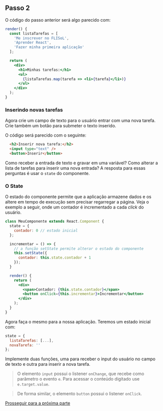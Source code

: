 ## Passo 2

O código do passo anterior será algo parecido com:

```jsx
render() {
  const listaTarefas = [
    'Me inscrever no FLISoL',
    'Aprender React',
    'Fazer minha primeira aplicação'
  ];

  return (
    <div>
      <h1>Minhas tarefas:</h1>
      <ul>
        {listaTarefas.map(tarefa => <li>{tarefa}</li>)}
      </ul>
    </div>
  );
}
```

### Inserindo novas tarefas

Agora crie um campo de texto para o usuário entrar com uma nova tarefa. Crie também um botão para submeter o texto inserido.

O código será parecido com o seguinte:

```html
  <h2>Inserir nova tarefa:</h2>
  <input type="text" />
  <button>Inserir</button>
```

Como receber a entrada de texto e gravar em uma variável? Como alterar a lista de tarefas para inserir uma nova entrada? A resposta para essas perguntas é usar o `state` do componente.

### O State

O estado do componente permite que a aplicação armazene dados e os altere em tempo de execução sem precisar regarregar a página. Veja o exemplo a seguir, onde um contador é incrementado a cada *click* do usuário.

```jsx
class MeuComponente extends React.Component {
  state = {
    contador: 0 // estado inicial
  };

  incrementar = () => {
    // a função setState permite alterar o estado do componente
    this.setState({
      contador: this.state.contador + 1
    });
  }

  render() {
    return (
      <div>
        <span>Contador: {this.state.contador}</span>
        <button onClick={this.incrementar}>Incrementar</button>
      </div>
    );
  }
}
```

Agora faça o mesmo para a nossa aplicação. Teremos um estado inicial com: 

```js
state = {
  listaTarefas: [...],
  novaTarefa: ''
};
```

Implemente duas funções, uma para receber o input do usuário no campo de texto e outra para inserir a nova tarefa.

> O elemento `input` possui o listener `onChange`, que recebe como parâmetro o evento `e`. Para acessar o conteúdo digitado use `e.target.value`.

> De forma similar, o elemento `button` possui o listener `onClick`.

[Prosseguir para a próxima parte](./passo-3)